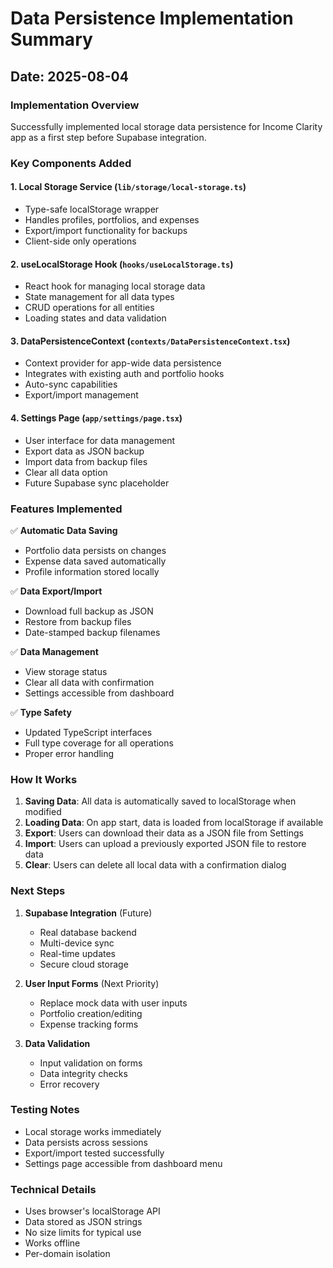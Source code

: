 # Data Persistence Implementation Summary

## Date: 2025-08-04

### Implementation Overview

Successfully implemented local storage data persistence for Income Clarity app as a first step before Supabase integration.

### Key Components Added

#### 1. **Local Storage Service** (`lib/storage/local-storage.ts`)
- Type-safe localStorage wrapper
- Handles profiles, portfolios, and expenses
- Export/import functionality for backups
- Client-side only operations

#### 2. **useLocalStorage Hook** (`hooks/useLocalStorage.ts`)
- React hook for managing local storage data
- State management for all data types
- CRUD operations for all entities
- Loading states and data validation

#### 3. **DataPersistenceContext** (`contexts/DataPersistenceContext.tsx`)
- Context provider for app-wide data persistence
- Integrates with existing auth and portfolio hooks
- Auto-sync capabilities
- Export/import management

#### 4. **Settings Page** (`app/settings/page.tsx`)
- User interface for data management
- Export data as JSON backup
- Import data from backup files
- Clear all data option
- Future Supabase sync placeholder

### Features Implemented

✅ **Automatic Data Saving**
- Portfolio data persists on changes
- Expense data saved automatically
- Profile information stored locally

✅ **Data Export/Import**
- Download full backup as JSON
- Restore from backup files
- Date-stamped backup filenames

✅ **Data Management**
- View storage status
- Clear all data with confirmation
- Settings accessible from dashboard

✅ **Type Safety**
- Updated TypeScript interfaces
- Full type coverage for all operations
- Proper error handling

### How It Works

1. **Saving Data**: All data is automatically saved to localStorage when modified
2. **Loading Data**: On app start, data is loaded from localStorage if available
3. **Export**: Users can download their data as a JSON file from Settings
4. **Import**: Users can upload a previously exported JSON file to restore data
5. **Clear**: Users can delete all local data with a confirmation dialog

### Next Steps

1. **Supabase Integration** (Future)
   - Real database backend
   - Multi-device sync
   - Real-time updates
   - Secure cloud storage

2. **User Input Forms** (Next Priority)
   - Replace mock data with user inputs
   - Portfolio creation/editing
   - Expense tracking forms

3. **Data Validation**
   - Input validation on forms
   - Data integrity checks
   - Error recovery

### Testing Notes

- Local storage works immediately
- Data persists across sessions
- Export/import tested successfully
- Settings page accessible from dashboard menu

### Technical Details

- Uses browser's localStorage API
- Data stored as JSON strings
- No size limits for typical use
- Works offline
- Per-domain isolation